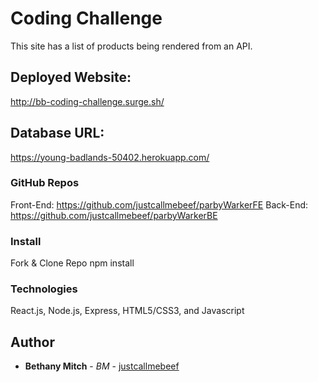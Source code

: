 # Coding Challenge

This site has a list of products being rendered from an API. 

## Deployed Website: 

http://bb-coding-challenge.surge.sh/

## Database URL: 

https://young-badlands-50402.herokuapp.com/

### GitHub Repos
Front-End: https://github.com/justcallmebeef/parbyWarkerFE
Back-End: https://github.com/justcallmebeef/parbyWarkerBE

### Install

Fork & Clone Repo
npm install 

### Technologies 

React.js, Node.js, Express, HTML5/CSS3, and Javascript 

## Author

* **Bethany Mitch** - *BM* - [justcallmebeef](https://github.com/justcallmebeef)